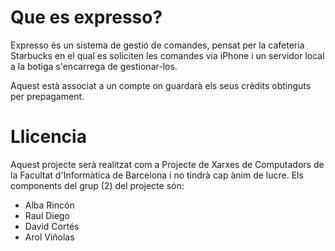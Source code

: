 # Que es expresso?

Expresso és un sistema de gestió de comandes, pensat per la cafeteria Starbucks en el qual es soliciten les comandes via iPhone i un servidor local a la botiga s'encarrega de gestionar-los.

Aquest està associat a un compte on guardarà els seus crèdits obtinguts per prepagament.

# Llicencia

Aquest projecte serà realitzat com a Projecte de Xarxes de Computadors de la Facultat d'Informàtica de Barcelona i no tindrà cap ànim de lucre.
Els components del grup (2) del projecte són:
* Alba Rincón
* Raul Diego
* David Cortés
* Arol Viñolas

